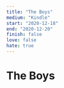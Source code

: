 ```yaml
---
title: "The Boys"
medium: "Kindle"
start: "2020-12-18"
end: "2020-12-20"
finish: false
love: false
hate: true
---
```


# The Boys
